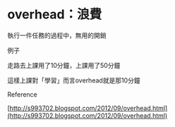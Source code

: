 # overhead：浪費

執行一件任務的過程中，無用的開銷

例子

走路去上課用了10分鐘，上課用了50分鐘

這樣上課對「學習」而言overhead就是那10分鐘

Reference

[http://s993702.blogspot.com/2012/09/overhead.html](http://s993702.blogspot.com/2012/09/overhead.html)